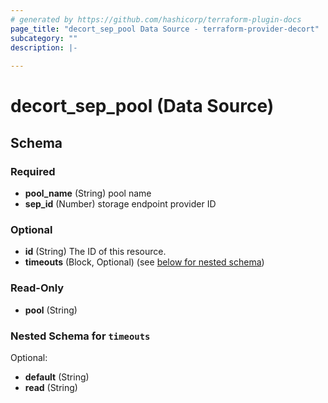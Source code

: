 ```yaml
---
# generated by https://github.com/hashicorp/terraform-plugin-docs
page_title: "decort_sep_pool Data Source - terraform-provider-decort"
subcategory: ""
description: |-
  
---
```


# decort_sep_pool (Data Source)





<!-- schema generated by tfplugindocs -->
## Schema

### Required

- **pool_name** (String) pool name
- **sep_id** (Number) storage endpoint provider ID

### Optional

- **id** (String) The ID of this resource.
- **timeouts** (Block, Optional) (see [below for nested schema](#nestedblock--timeouts))

### Read-Only

- **pool** (String)

<a id="nestedblock--timeouts"></a>
### Nested Schema for `timeouts`

Optional:

- **default** (String)
- **read** (String)


